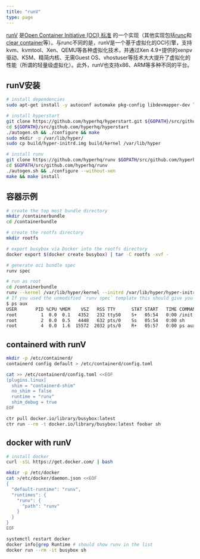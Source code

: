 ```yaml
---
title: "runV"
type: page
---
```


[runV](https://github.com/hyperhq/runv) 是[Open Container Initiative (OCI) 标准](https://github.com/opencontainers/runtime-spec) 的一个实现（其他实现包括[runc](runc.html)和[clear container](https://github.com/01org/cc-oci-runtime)等）。与runc不同的是，runV是一个基于虚拟化的OCI引擎，支持kvm、kvmtool、Xen、QEMU等各种虚拟化技术，并通过Xen 4.9+提供的xenpv驱动、KSM、精简内核、无需Guest OS、vhostuser等技术大大提升了虚拟化的性能（所谓的轻量级虚拟化）。此外，runV也支持x86、ARM等多种不同的平台。

## runV安装

```sh
# install dependencies
sudo apt-get install -y autoconf automake pkg-config libdevmapper-dev libvirt-dev libvirt-bin wget libaio1 libpixman-1-0 jq qemu-system-x86 qemu

# install hyperstart
git clone https://github.com/hyperhq/hyperstart.git ${GOPATH}/src/github.com/hyperhq/hyperstart
cd ${GOPATH}/src/github.com/hyperhq/hyperstart
./autogen.sh && ./configure && make
sudo mkdir -p /var/lib/hyper/
sudo cp build/hyper-initrd.img build/kernel /var/lib/hyper

# install runv
git clone https://github.com/hyperhq/runv $GOPATH/src/github.com/hyperhq/runv
cd $GOPATH/src/github.com/hyperhq/runv
./autogen.sh && ./configure --without-xen
make && make install
```

## 容器示例

```sh
# create the top most bundle directory
mkdir /containerbundle
cd /containerbundle

# create the rootfs directory
mkdir rootfs

# export busybox via Docker into the rootfs directory
docker export $(docker create busybox) | tar -C rootfs -xvf -

# generate oci bundle spec
runv spec

# run as root
cd /containerbundle
runv --kernel /var/lib/hyper/kernel --initrd /var/lib/hyper/hyper-initrd.img run mycontainer
# If you used the unmodified `runv spec` template this should give you a `sh` session inside the container.
$ ps aux
USER       PID %CPU %MEM    VSZ   RSS TTY      STAT START   TIME COMMAND
root         1  0.0  0.1   4352   232 ttyS0    S+   05:54   0:00 /init
root         2  0.0  0.5   4448   632 pts/0    Ss   05:54   0:00 sh
root         4  0.0  1.6  15572  2032 pts/0    R+   05:57   0:00 ps aux
```

## containerd with runV

```sh
mkdir -p /etc/containerd/
containerd config default > /etc/containerd/config.toml

cat >> /etc/containerd/config.toml <<EOF
[plugins.linux]
  shim = "containerd-shim"
  no_shim = false
  runtime = "runv"
  shim_debug = true
EOF

ctr pull docker.io/library/busybox:latest
ctr run --rm -t docker.io/library/busybox:latest foobar sh
```



## docker with runV

```sh
# install docker
curl -sSL https://get.docker.com/ | bash

mkdir -p /etc/docker
cat >/etc/docker/daemon.json <<EOF
{
  "default-runtime": "runv",
  "runtimes": {
    "runv": {
      "path": "runv"
    }
  }
}
EOF

systemctl restart docker
docker info|grep Runtime # should show runv in the list
docker run --rm -it busybox sh
```
